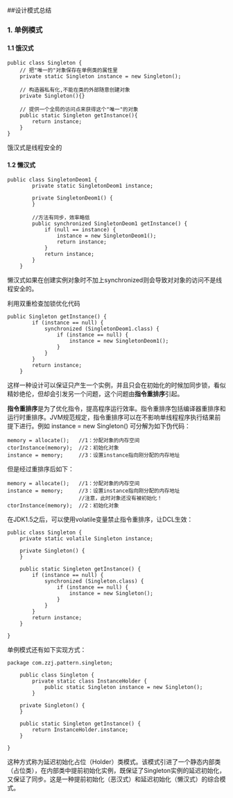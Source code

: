 ##设计模式总结

### 1. 单例模式

#### 1.1 饿汉式

```
public class Singleton {
    // 把"唯一的"对象保存在单例类的属性里
    private static Singleton instance = new Singleton();

    // 构造器私有化,不能在类的外部随意创建对象
    private Singleton(){}
    
    // 提供一个全局的访问点来获得这个"唯一"的对象
    public static Singleton getInstance(){
        return instance;
    }
}
```

饿汉式是线程安全的

#### 1.2 懒汉式

```
public class SingletonDeom1 {
        private static SingletonDeom1 instance;

        private SingletonDeom1() {
        }

        //方法有同步，效率略低
        public synchronized SingletonDeom1 getInstance() {
            if (null == instance) {
                instance = new SingletonDeom1();
                return instance;
            }
            return instance;
        }
    }
```

懒汉式如果在创建实例对象时不加上synchronized则会导致对对象的访问不是线程安全的。

利用双重检查加锁优化代码

```
public Singleton getInstance() {
		if (instance == null) {
			synchronized (SingletonDeom1.class) {
				if (instance == null) {
					instance = new SingletonDeom1();
				}
			}
		}
		return instance;
	}
```

这样一种设计可以保证只产生一个实例，并且只会在初始化的时候加同步锁，看似精妙绝伦，但却会引发另一个问题，这个问题由**指令重排序**引起。

**指令重排序**是为了优化指令，提高程序运行效率。指令重排序包括编译器重排序和运行时重排序。JVM规范规定，指令重排序可以在不影响单线程程序执行结果前提下进行。例如 instance = new Singleton() 可分解为如下伪代码：

```
memory = allocate();   //1：分配对象的内存空间
ctorInstance(memory);  //2：初始化对象
instance = memory;     //3：设置instance指向刚分配的内存地址
```

但是经过重排序后如下：

```
memory = allocate();   //1：分配对象的内存空间
instance = memory;     //3：设置instance指向刚分配的内存地址
                       //注意，此时对象还没有被初始化！
ctorInstance(memory);  //2：初始化对象
```

在JDK1.5之后，可以使用volatile变量禁止指令重排序，让DCL生效：

```
public class Singleton {
	private static volatile Singleton instance;

    private Singleton() {
    }

    public static Singleton getInstance() {
        if (instance == null) {
            synchronized (Singleton.class) {
                if (instance == null) {
                    instance = new Singleton();
                }
            }
        }
        return instance;
    }

}
```

单例模式还有如下实现方式：

```
package com.zzj.pattern.singleton;

    public class Singleton {
        private static class InstanceHolder {
            public static Singleton instance = new Singleton();
        }

    private Singleton() {
    }

    public static Singleton getInstance() {
        return InstanceHolder.instance;
    }

}
```

这种方式称为延迟初始化占位（Holder）类模式。该模式引进了一个静态内部类（占位类），在内部类中提前初始化实例，既保证了Singleton实例的延迟初始化，又保证了同步。这是一种提前初始化（恶汉式）和延迟初始化（懒汉式）的综合模式。